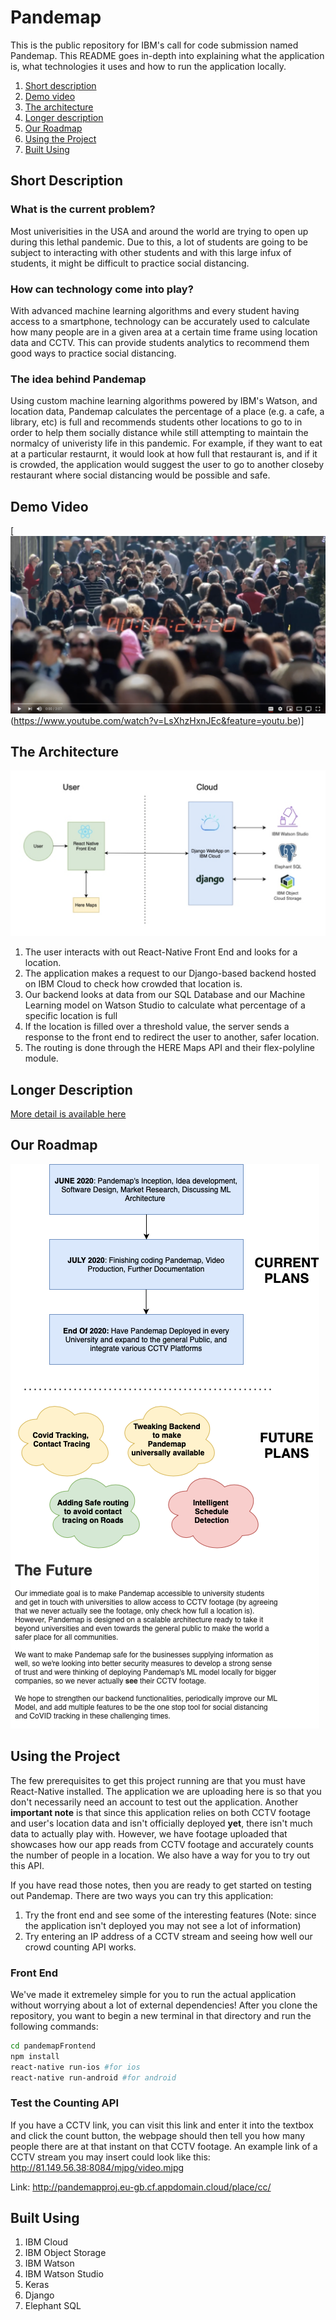# Pandemap

This is the public repository for IBM's call for code submission named Pandemap. This README goes in-depth into explaining what the application is, what technologies it uses and how to run the application locally.

1. [Short description](#short-description)
1. [Demo video](#demo-video)
1. [The architecture](#the-architecture)
1. [Longer description](#longer-description)
1. [Our Roadmap](#our-roadmap)
1. [Using the Project](#using-the-project)
1. [Built Using](#built-using)

## Short Description

### What is the current problem?

Most univerisities in the USA and around the world are trying to open up during this lethal pandemic. Due to this, a lot of students are going to be subject to interacting with other students and with this large infux of students, it might be difficult to practice social distancing. 

### How can technology come into play?

With advanced machine learning algorithms and every student having access to a smartphone, technology can be accurately used to calculate how many people are in a given area at a certain time frame using location data and CCTV. This can provide students analytics to recommend them good ways to practice social distancing.

### The idea behind Pandemap

Using custom machine learning algorithms powered by IBM's Watson, and location data, Pandemap calculates the percentage of a place (e.g. a cafe, a library, etc) is full and recommends students other locations to go to in order to help them socially distance while still attempting to maintain the normalcy of univeristy life in this pandemic. For example, if they want to eat at a particular restaurnt, it would look at how full that restaurant is, and if it is crowded, the application would suggest the user to go to another closeby restaurant where social distancing would be possible and safe.

## Demo Video

[![Watch our Video](https://raw.githubusercontent.com/tejjogani/Pandemap/master/resources/thumbnail.jpg)(https://www.youtube.com/watch?v=LsXhzHxnJEc&feature=youtu.be)]

## The Architecture

![Pandemap Architecture](https://raw.githubusercontent.com/tejjogani/Pandemap/master/resources/architecture.png)

1. The user interacts with out React-Native Front End and looks for a location.
2. The application makes a request to our Django-based backend hosted on IBM Cloud to check how crowded that location is.
3. Our backend looks at data from our SQL Database and our Machine Learning model on Watson Studio to calculate what percentage of a specific location is full
4. If the location is filled over a threshold value, the server sends a response to the front end to redirect the user to another, safer location. 
5. The routing is done through the HERE Maps API and their flex-polyline module.

## Longer Description

[More detail is available here](Description.md)

## Our Roadmap 

![Our Roadmap](https://raw.githubusercontent.com/tejjogani/Pandemap/master/resources/future.png)

## Using the Project

The few prerequisites to get this project running are that you must have React-Native installed. The application we are uploading here is so that you don't necessarily need an account to test out the application. Another **important note** is that since this application relies on both CCTV footage and user's location data and isn't officially deployed **yet**, there isn't much data to actually play with. However, we have footage uploaded that showcases how our app reads from CCTV footage and accurately counts the number of people in a location. We also have a way for you to try out this API.

If you have read those notes, then you are ready to get started on testing out Pandemap. There are two ways you can try this application:

1. Try the front end and see some of the interesting features (Note: since the application isn't deployed you may not see a lot of information)
2. Try entering an IP address of a CCTV stream and seeing how well our crowd counting API works. 

### Front End

We've made it extremeley simple for you to run the actual application without worrying about a lot of external dependencies! After you clone the repository, you want to begin a new terminal in that directory and run the following commands:

```bash
cd pandemapFrontend
npm install
react-native run-ios #for ios
react-native run-android #for android
```

### Test the Counting API

If you have a CCTV link, you can visit this link and enter it into the textbox and click the count button, the webpage should then tell you how many people there are at that instant on that CCTV footage.
An example link of a CCTV stream you may insert could look like this: http://81.149.56.38:8084/mjpg/video.mjpg

Link: http://pandemapproj.eu-gb.cf.appdomain.cloud/place/cc/

## Built Using

1. IBM Cloud
2. IBM Object Storage
3. IBM Watson
4. IBM Watson Studio
5. Keras
6. Django
7. Elephant SQL








